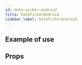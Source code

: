 ```yaml
---
id: date-picker-android
title: DatePickerAndroid
sidebar_label: DatePickerAndroid
---
```


## Example of use

## Props
